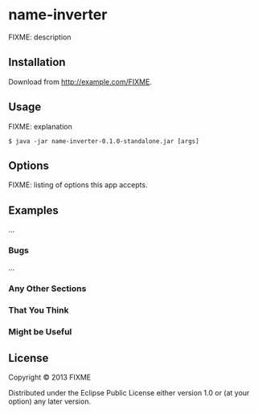 # name-inverter

FIXME: description

## Installation

Download from http://example.com/FIXME.

## Usage

FIXME: explanation

    $ java -jar name-inverter-0.1.0-standalone.jar [args]

## Options

FIXME: listing of options this app accepts.

## Examples

...

### Bugs

...

### Any Other Sections
### That You Think
### Might be Useful

## License

Copyright © 2013 FIXME

Distributed under the Eclipse Public License either version 1.0 or (at
your option) any later version.
